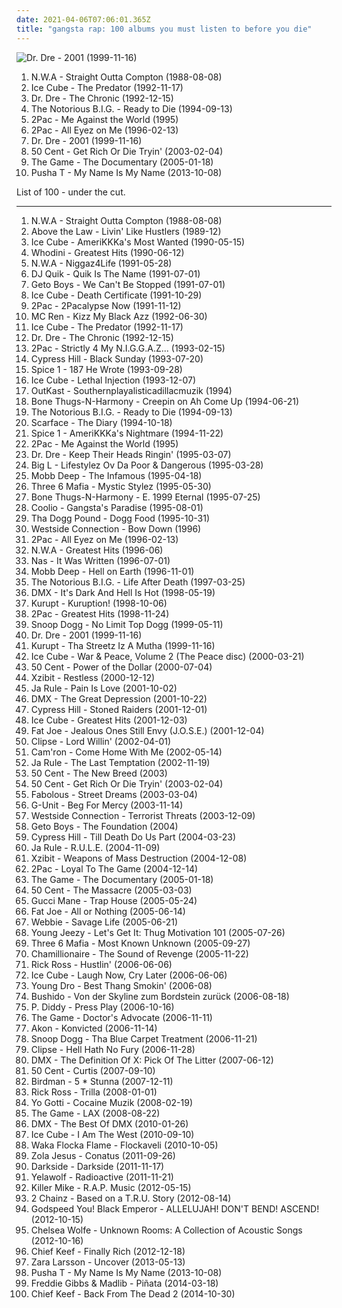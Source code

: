 ```yaml
---
date: 2021-04-06T07:06:01.365Z
title: "gangsta rap: 100 albums you must listen to before you die"
---
```

![Dr. Dre - 2001 (1999-11-16)](http://coverartarchive.org/release/db4baedf-bfe1-4e04-b359-99761f1b3deb/8671147785-500.jpg "Dr. Dre - 2001 (1999-11-16)")
<ol class="albums">
<li data-cover="http://coverartarchive.org/release/b52c1c12-bd76-3ac1-b908-7afedf9cfdff/12663390077-500.jpg" data-tags="gangsta rap, hip-hop, rap, hip hop" role="button">N.W.A - Straight Outta Compton (1988-08-08)</li>
<li data-cover="http://coverartarchive.org/release/c79b4651-0f84-4930-b95b-e41fb24274d5/13517018832-500.jpg" data-tags="gangsta rap, rap" role="button">Ice Cube - The Predator (1992-11-17)</li>
<li data-cover="http://coverartarchive.org/release/51088001-d00c-384f-a266-315fd3ee797a/6193413728-500.jpg" data-tags="gangsta rap, hip-hop" role="button">Dr. Dre - The Chronic (1992-12-15)</li>
<li data-cover="http://coverartarchive.org/release/f42fe7d8-fa5e-3ee5-9a83-456c8c663ed5/4383297751-500.jpg" data-tags="rap" role="button">The Notorious B.I.G. - Ready to Die (1994-09-13)</li>
<li data-cover="https://img.discogs.com/TMpk8_XLwPzjjBfg53huJUgSA00=/fit-in/600x600/filters:strip_icc():format(jpeg):mode_rgb():quality(90)/discogs-images/R-2965130-1575049090-6209.jpeg.jpg" data-tags="2pac, rap, gangsta rap" role="button">2Pac - Me Against the World (1995)</li>
<li data-cover="http://coverartarchive.org/release/8d2491b6-f77f-3ec2-9638-10c231663071/9390923312-500.jpg" data-tags="gangsta rap, hip-hop, 2pac, rap" role="button">2Pac - All Eyez on Me (1996-02-13)</li>
<li data-cover="http://coverartarchive.org/release/db4baedf-bfe1-4e04-b359-99761f1b3deb/8671147785-500.jpg" data-tags="hip-hop, rap, gangsta rap" role="button">Dr. Dre - 2001 (1999-11-16)</li>
<li data-cover="https://img.discogs.com/r_jMkyQ0urHTrJ-ochhEy-z5qbk=/fit-in/600x590/filters:strip_icc():format(jpeg):mode_rgb():quality(90)/discogs-images/R-7189287-1542925626-1490.jpeg.jpg" data-tags="rap, hip-hop, 50 cent" role="button">50 Cent - Get Rich Or Die Tryin' (2003-02-04)</li>
<li data-cover="http://coverartarchive.org/release/b7ecdcdc-8ea6-405e-bca1-cf221dab95ad/13369189739-500.jpg" data-tags="rap, hip-hop" role="button">The Game - The Documentary (2005-01-18)</li>
<li data-cover="http://coverartarchive.org/release/212447aa-119a-406f-b368-983f69e18b2e/5589553882-500.jpg" data-tags="rap, gangsta rap" role="button">Pusha T - My Name Is My Name (2013-10-08)</li>
</ol>
List of 100 - under the cut.
<!-- more -->

_________________

<ol class="albums">
<li data-cover="http://coverartarchive.org/release/b52c1c12-bd76-3ac1-b908-7afedf9cfdff/12663390077-500.jpg" data-tags="gangsta rap, hip-hop, rap, hip hop" role="button">
N.W.A - Straight Outta Compton (1988-08-08)
</li>
<li data-cover="https://img.discogs.com/DWtMsiB5hSrBwZoiImfeTzbi6SY=/fit-in/600x600/filters:strip_icc():format(jpeg):mode_rgb():quality(90)/discogs-images/R-832089-1372026607-3318.jpeg.jpg" data-tags="gangsta rap" role="button">
Above the Law - Livin' Like Hustlers (1989-12)
</li>
<li data-cover="http://coverartarchive.org/release/a2c3b6a9-91ea-4e38-9d12-7590b76aab76/13313905422-500.jpg" data-tags="gangsta rap" role="button">
Ice Cube - AmeriKKKa's Most Wanted (1990-05-15)
</li>
<li data-cover="https://img.discogs.com/uVN8iytnTNWlfeqgvdpldiz2954=/fit-in/599x941/filters:strip_icc():format(jpeg):mode_rgb():quality(90)/discogs-images/R-8267521-1458306048-2645.jpeg.jpg" data-tags="hip-hop, rap, gangsta rap" role="button">
Whodini - Greatest Hits (1990-06-12)
</li>
<li data-cover="http://coverartarchive.org/release/3f722f4f-94d3-4db1-9149-fdc787db10f1/14245327553-500.jpg" data-tags="gangsta rap" role="button">
N.W.A - Niggaz4Life (1991-05-28)
</li>
<li data-cover="http://coverartarchive.org/release/573ba363-1706-4820-92ef-a3552235c7da/24589797802-500.jpg" data-tags="gangsta rap, west coast rap" role="button">
DJ Quik - Quik Is The Name (1991-07-01)
</li>
<li data-cover="http://coverartarchive.org/release/cfd9ca32-2709-43bc-9cab-f4ebe02d284a/15950998521-500.jpg" data-tags="gangsta rap, southern rap" role="button">
Geto Boys - We Can't Be Stopped (1991-07-01)
</li>
<li data-cover="http://coverartarchive.org/release/291a821a-f1f3-4205-9abe-4a037c2b76ad/5860290031-500.jpg" data-tags="gangsta rap, golden age, rap, west coast" role="button">
Ice Cube - Death Certificate (1991-10-29)
</li>
<li data-cover="http://coverartarchive.org/release/7e39722c-500b-4e15-aa2b-805a0d1b74cf/3276227761-500.jpg" data-tags="gangsta rap" role="button">
2Pac - 2Pacalypse Now (1991-11-12)
</li>
<li data-cover="https://img.discogs.com/XvX9_Kx__SrkTiWRGAMlhTOEE_0=/fit-in/500x490/filters:strip_icc():format(jpeg):mode_rgb():quality(90)/discogs-images/R-225151-1177019002.jpeg.jpg" data-tags="rap, gangsta rap, hardcore hip-hop, west coast rap" role="button">
MC Ren - Kizz My Black Azz (1992-06-30)
</li>
<li data-cover="http://coverartarchive.org/release/c79b4651-0f84-4930-b95b-e41fb24274d5/13517018832-500.jpg" data-tags="gangsta rap, rap" role="button">
Ice Cube - The Predator (1992-11-17)
</li>
<li data-cover="http://coverartarchive.org/release/51088001-d00c-384f-a266-315fd3ee797a/6193413728-500.jpg" data-tags="gangsta rap, hip-hop" role="button">
Dr. Dre - The Chronic (1992-12-15)
</li>
<li data-cover="http://coverartarchive.org/release/d10b999c-4f2b-4290-9f31-f48d83d83963/6628319292-500.jpg" data-tags="gangsta rap" role="button">
2Pac - Strictly 4 My N.I.G.G.A.Z... (1993-02-15)
</li>
<li data-cover="https://img.discogs.com/2GgQjIjcDb1eAQyuyx6IXw0Sf78=/fit-in/600x600/filters:strip_icc():format(jpeg):mode_rgb():quality(90)/discogs-images/R-16516737-1608227995-7003.jpeg.jpg" data-tags="hip-hop, rap" role="button">
Cypress Hill - Black Sunday (1993-07-20)
</li>
<li data-cover="http://coverartarchive.org/release/ad4bfef3-3a8f-4dda-8d0f-56d39e35a654/22381675096-500.jpg" data-tags="gangsta rap" role="button">
Spice 1 - 187 He Wrote (1993-09-28)
</li>
<li data-cover="http://coverartarchive.org/release/9000405a-3a10-4640-a491-8deaa4064d41/18467960716-500.jpg" data-tags="rap, gangsta rap, g-funk, racist" role="button">
Ice Cube - Lethal Injection (1993-12-07)
</li>
<li data-cover="http://coverartarchive.org/release/d6b3fc18-26e9-4e9b-92b8-5f557f8d3b4d/18894101764-500.jpg" data-tags="dirty south, hip hop" role="button">
OutKast - Southernplayalisticadillacmuzik (1994)
</li>
<li data-cover="http://coverartarchive.org/release/3e096a04-ae16-3718-b363-49061f3205e8/20638601124-500.jpg" data-tags="gangsta rap" role="button">
Bone Thugs-N-Harmony - Creepin on Ah Come Up (1994-06-21)
</li>
<li data-cover="http://coverartarchive.org/release/f42fe7d8-fa5e-3ee5-9a83-456c8c663ed5/4383297751-500.jpg" data-tags="rap" role="button">
The Notorious B.I.G. - Ready to Die (1994-09-13)
</li>
<li data-cover="http://coverartarchive.org/release/6336ee8c-067b-46e8-b2d9-212f16b4e1ef/14279367035-500.jpg" data-tags="gangsta rap" role="button">
Scarface - The Diary (1994-10-18)
</li>
<li data-cover="http://coverartarchive.org/release/e000804e-5320-445a-8ee1-d6d285e44a0f/4774292059-500.jpg" data-tags="gangsta rap" role="button">
Spice 1 - AmeriKKKa's Nightmare (1994-11-22)
</li>
<li data-cover="https://img.discogs.com/TMpk8_XLwPzjjBfg53huJUgSA00=/fit-in/600x600/filters:strip_icc():format(jpeg):mode_rgb():quality(90)/discogs-images/R-2965130-1575049090-6209.jpeg.jpg" data-tags="2pac, rap, gangsta rap" role="button">
2Pac - Me Against the World (1995)
</li>
<li data-cover="https://img.discogs.com/HFjFo-odqbZg5DNTJdhAVDbKWl4=/fit-in/600x596/filters:strip_icc():format(jpeg):mode_rgb():quality(90)/discogs-images/R-468156-1167307287.jpeg.jpg" data-tags="gangsta rap, g-funk" role="button">
Dr. Dre - Keep Their Heads Ringin' (1995-03-07)
</li>
<li data-cover="http://coverartarchive.org/release/b6f8616c-9d1c-44d1-b8f4-aaf9a3c17f5f/4394279316-500.jpg" data-tags="hip-hop, rap" role="button">
Big L - Lifestylez Ov Da Poor & Dangerous (1995-03-28)
</li>
<li data-cover="http://coverartarchive.org/release/07e92711-51fe-4e80-97a3-be995b7f4119/4696863575-500.jpg" data-tags="hip-hop, rap" role="button">
Mobb Deep - The Infamous (1995-04-18)
</li>
<li data-cover="http://coverartarchive.org/release/d57b5ef8-ca89-4ce3-b1f4-b4f531f9cfe4/18953650600-500.jpg" data-tags="horrorcore, gangsta rap, memphis rap" role="button">
Three 6 Mafia - Mystic Stylez (1995-05-30)
</li>
<li data-cover="https://img.discogs.com/S28q1tvobiEdD92pTQ3SHsWSsaI=/fit-in/600x607/filters:strip_icc():format(jpeg):mode_rgb():quality(90)/discogs-images/R-1196321-1587587662-8545.jpeg.jpg" data-tags="hip-hop, rap, g-funk" role="button">
Bone Thugs-N-Harmony - E. 1999 Eternal (1995-07-25)
</li>
<li data-cover="https://img.discogs.com/4XeMGHq5Amyr3RTMy0iBdUOWRfc=/fit-in/600x588/filters:strip_icc():format(jpeg):mode_rgb():quality(90)/discogs-images/R-309391-1450531695-7510.jpeg.jpg" data-tags="hip-hop, rap" role="button">
Coolio - Gangsta's Paradise (1995-08-01)
</li>
<li data-cover="https://img.discogs.com/U3KuBPys_k3DkoxORmSLgIVEtz4=/fit-in/600x603/filters:strip_icc():format(jpeg):mode_rgb():quality(90)/discogs-images/R-226063-1561987540-3451.jpeg.jpg" data-tags="g-funk" role="button">
Tha Dogg Pound - Dogg Food (1995-10-31)
</li>
<li data-cover="https://img.discogs.com/eaR3Fnbm7IsPzKlzCcMa9VD6OA4=/fit-in/600x614/filters:strip_icc():format(jpeg):mode_rgb():quality(90)/discogs-images/R-764064-1427488790-6905.jpeg.jpg" data-tags="gangsta rap" role="button">
Westside Connection - Bow Down (1996)
</li>
<li data-cover="http://coverartarchive.org/release/8d2491b6-f77f-3ec2-9638-10c231663071/9390923312-500.jpg" data-tags="gangsta rap, hip-hop, 2pac, rap" role="button">
2Pac - All Eyez on Me (1996-02-13)
</li>
<li data-cover="https://img.discogs.com/I9KSM5KKO4wuY7RxxkAU9y8Oze0=/fit-in/600x600/filters:strip_icc():format(jpeg):mode_rgb():quality(90)/discogs-images/R-3179746-1319325662.jpeg.jpg" data-tags="rap, gangsta rap" role="button">
N.W.A - Greatest Hits (1996-06)
</li>
<li data-cover="http://coverartarchive.org/release/dee08d2d-eb6d-4376-988a-07984dbdf738/12639957674-500.jpg" data-tags="rap, hip-hop" role="button">
Nas - It Was Written (1996-07-01)
</li>
<li data-cover="http://coverartarchive.org/release/44b4fdc9-da09-3ed0-97a8-2ff6909c097b/2809778262-500.jpg" data-tags="hip-hop, rap, classic hip-hop" role="button">
Mobb Deep - Hell on Earth (1996-11-01)
</li>
<li data-cover="http://coverartarchive.org/release/8f7b946b-66ec-4dd8-9b1d-73a19d1dff1d/4659557524-500.jpg" data-tags="rap" role="button">
The Notorious B.I.G. - Life After Death (1997-03-25)
</li>
<li data-cover="https://img.discogs.com/i3Plihomtgk6DMmhTt8bs2BjIxo=/fit-in/600x603/filters:strip_icc():format(jpeg):mode_rgb():quality(90)/discogs-images/R-2051207-1597799463-5023.jpeg.jpg" data-tags="rap, dmx" role="button">
DMX - It's Dark And Hell Is Hot (1998-05-19)
</li>
<li data-cover="http://coverartarchive.org/release/01a98e51-cc5b-4244-9aec-6c3552d1e774/14285343454-500.jpg" data-tags="gangsta rap" role="button">
Kurupt - Kuruption! (1998-10-06)
</li>
<li data-cover="https://img.discogs.com/er8VFrLJbfJGIdzycc7iLmWXs_Y=/fit-in/600x600/filters:strip_icc():format(jpeg):mode_rgb():quality(90)/discogs-images/R-1702214-1237940370.jpeg.jpg" data-tags="rap, 2pac" role="button">
2Pac - Greatest Hits (1998-11-24)
</li>
<li data-cover="http://coverartarchive.org/release/0bdfbf57-5e2b-44f8-938c-c30c76de4bad/10735639975-500.jpg" data-tags="gangsta rap, g-funk, rap, west coast rap" role="button">
Snoop Dogg - No Limit Top Dogg (1999-05-11)
</li>
<li data-cover="http://coverartarchive.org/release/db4baedf-bfe1-4e04-b359-99761f1b3deb/8671147785-500.jpg" data-tags="hip-hop, rap, gangsta rap" role="button">
Dr. Dre - 2001 (1999-11-16)
</li>
<li data-cover="http://coverartarchive.org/release/48d6c571-78f4-4dfc-b146-c2f780ab67d2/13721847012-500.jpg" data-tags="gangsta rap, west coast rap" role="button">
Kurupt - Tha Streetz Iz A Mutha (1999-11-16)
</li>
<li data-cover="http://coverartarchive.org/release/05a01d85-ea57-4b35-a7cd-f1ae18437328/3420809133-500.jpg" data-tags="ice cube, gangsta rap" role="button">
Ice Cube - War & Peace, Volume 2 (The Peace disc) (2000-03-21)
</li>
<li data-cover="http://coverartarchive.org/release/aeb86f07-384f-4afb-a67c-2df7d064b2e6/1629888917-500.jpg" data-tags="hip-hop, gangsta rap, black music" role="button">
50 Cent - Power of the Dollar (2000-07-04)
</li>
<li data-cover="http://coverartarchive.org/release/68323203-8cfa-4d43-91ef-930eeef99cf5/5730125548-500.jpg" data-tags="hip-hop, gangsta rap" role="button">
Xzibit - Restless (2000-12-12)
</li>
<li data-cover="http://coverartarchive.org/release/73dc8688-cb4a-464f-becf-7a1e8e53110d/22242470526-500.jpg" data-tags="hip-hop" role="button">
Ja Rule - Pain Is Love (2001-10-02)
</li>
<li data-cover="https://img.discogs.com/lOzQtrpedMvyB9C39LG8oJHyHCQ=/fit-in/300x300/filters:strip_icc():format(jpeg):mode_rgb():quality(90)/discogs-images/R-478646-1119616548.jpg.jpg" data-tags="dmx, rap" role="button">
DMX - The Great Depression (2001-10-22)
</li>
<li data-cover="http://coverartarchive.org/release/cbcaefc3-506d-4705-90df-673d9e992a1d/6134904408-500.jpg" data-tags="hip-hop, hip hop, gangsta rap, rapcore" role="button">
Cypress Hill - Stoned Raiders (2001-12-01)
</li>
<li data-cover="http://coverartarchive.org/release/3c61954d-6496-421c-a3a5-95d3f6015320/2434216412-500.jpg" data-tags="rap" role="button">
Ice Cube - Greatest Hits (2001-12-03)
</li>
<li data-cover="http://coverartarchive.org/release/114cb23c-8382-4b86-ac69-93b56a1d650d/14906482604-500.jpg" data-tags="hip-hop, rap" role="button">
Fat Joe - Jealous Ones Still Envy (J.O.S.E.) (2001-12-04)
</li>
<li data-cover="http://coverartarchive.org/release/c5043588-ff22-40d0-b738-60ce6a817537/9609881130-500.jpg" data-tags="rap" role="button">
Clipse - Lord Willin' (2002-04-01)
</li>
<li data-cover="https://img.discogs.com/chPLJSmMedjvd1YZM7rL10z0jMg=/fit-in/600x600/filters:strip_icc():format(jpeg):mode_rgb():quality(90)/discogs-images/R-2506902-1461825514-3010.jpeg.jpg" data-tags="camron" role="button">
Cam'ron - Come Home With Me (2002-05-14)
</li>
<li data-cover="http://coverartarchive.org/release/f7fdbb85-f76c-4fe5-83a2-6016e3c05a18/6219252018-500.jpg" data-tags="rap, gangsta rap, ja rule" role="button">
Ja Rule - The Last Temptation (2002-11-19)
</li>
<li data-cover="http://coverartarchive.org/release/b2463ee8-ddcb-4d8d-93ee-36835456d144/1630449680-500.jpg" data-tags="hip hop" role="button">
50 Cent - The New Breed (2003)
</li>
<li data-cover="https://img.discogs.com/r_jMkyQ0urHTrJ-ochhEy-z5qbk=/fit-in/600x590/filters:strip_icc():format(jpeg):mode_rgb():quality(90)/discogs-images/R-7189287-1542925626-1490.jpeg.jpg" data-tags="rap, hip-hop, 50 cent" role="button">
50 Cent - Get Rich Or Die Tryin' (2003-02-04)
</li>
<li data-cover="http://coverartarchive.org/release/da29895c-7f44-4656-b519-9c3cb9aa04d3/2036899811-500.jpg" data-tags="rap, gangsta rap" role="button">
Fabolous - Street Dreams (2003-03-04)
</li>
<li data-cover="https://img.discogs.com/0GRKX6vZKxmykt49aVPTcsro_F4=/fit-in/300x298/filters:strip_icc():format(jpeg):mode_rgb():quality(90)/discogs-images/R-1963323-1255339548.jpeg.jpg" data-tags="rap, g-unit" role="button">
G-Unit - Beg For Mercy (2003-11-14)
</li>
<li data-cover="https://img.discogs.com/jPI0_ZYYFYjCsPjgq4LdKhXLyVM=/fit-in/500x489/filters:strip_icc():format(jpeg):mode_rgb():quality(90)/discogs-images/R-2693381-1296840161.jpeg.jpg" data-tags="gangsta rap" role="button">
Westside Connection - Terrorist Threats (2003-12-09)
</li>
<li data-cover="http://coverartarchive.org/release/36d8f6cd-6d7d-4ba6-802d-e2f2a303f25f/18235913836-500.jpg" data-tags="rap, gangsta rap, rap-a-lot" role="button">
Geto Boys - The Foundation (2004)
</li>
<li data-cover="http://coverartarchive.org/release/a7968320-e985-48b1-8424-64dccccf1503/5157859126-500.jpg" data-tags="hip hop" role="button">
Cypress Hill - Till Death Do Us Part (2004-03-23)
</li>
<li data-cover="http://coverartarchive.org/release/441a0b72-1a3b-42bc-af66-99aeff9844cc/15146704098-500.jpg" data-tags="rap" role="button">
Ja Rule - R.U.L.E. (2004-11-09)
</li>
<li data-cover="http://coverartarchive.org/release/bf981e05-2807-4fc3-857b-7291add78009/14322837992-500.jpg" data-tags="rap, gangsta rap" role="button">
Xzibit - Weapons of Mass Destruction (2004-12-08)
</li>
<li data-cover="http://coverartarchive.org/release/278258e6-ea1a-4b16-aff4-f23233e272cc/3925882965-500.jpg" data-tags="rap" role="button">
2Pac - Loyal To The Game (2004-12-14)
</li>
<li data-cover="http://coverartarchive.org/release/b7ecdcdc-8ea6-405e-bca1-cf221dab95ad/13369189739-500.jpg" data-tags="rap, hip-hop" role="button">
The Game - The Documentary (2005-01-18)
</li>
<li data-cover="http://coverartarchive.org/release/be552d8f-ad3c-474e-9b3d-dc899aebec2e/8541825183-500.jpg" data-tags="rap, hip-hop" role="button">
50 Cent - The Massacre (2005-03-03)
</li>
<li data-cover="http://coverartarchive.org/release/56739aff-bd8f-40ef-9b44-09d3f0d1320e/24522199340-500.jpg" data-tags="gucci mane, gucci man" role="button">
Gucci Mane - Trap House (2005-05-24)
</li>
<li data-cover="http://coverartarchive.org/release/1e4b528d-5ba9-4c24-83d6-5725122c064c/13789321556-500.jpg" data-tags="hip-hop, hip hop, rap, american, gangsta rap, east coast, 00s, fat joe, hip hop rap" role="button">
Fat Joe - All or Nothing (2005-06-14)
</li>
<li data-cover="http://coverartarchive.org/release/a496dce8-80bb-4eb6-ac5b-2e29018e1f4a/26214525376-500.jpg" data-tags="hip-hop, rap, gangsta rap, debut, playlist1, lil boosie and webbie, media player library, savagelife" role="button">
Webbie - Savage Life (2005-06-21)
</li>
<li data-cover="https://img.discogs.com/FujUUOc4K7o_TX2NDUN4h48c9mc=/fit-in/492x500/filters:strip_icc():format(jpeg):mode_rgb():quality(90)/discogs-images/R-9054403-1473968043-6649.jpeg.jpg" data-tags="rap, gangsta rap" role="button">
Young Jeezy - Let's Get It: Thug Motivation 101 (2005-07-26)
</li>
<li data-cover="http://coverartarchive.org/release/ddbf2b20-64b5-4ca3-b837-d8783e027880/24023733862-500.jpg" data-tags="rap" role="button">
Three 6 Mafia - Most Known Unknown (2005-09-27)
</li>
<li data-cover="https://img.discogs.com/d4JdIjxn4tzoy_fhSskFCOsmqj0=/fit-in/500x500/filters:strip_icc():format(jpeg):mode_rgb():quality(90)/discogs-images/R-570439-1132788126.jpeg.jpg" data-tags="dirty south, southern rap, chamillionaire, hip-hop, rap" role="button">
Chamillionaire - The Sound of Revenge (2005-11-22)
</li>
<li data-cover="http://coverartarchive.org/release/6628cbde-215d-4f9f-a181-3295b2159473/1432403429-500.jpg" data-tags="hip hop, r&b" role="button">
Rick Ross - Hustlin' (2006-06-06)
</li>
<li data-cover="http://coverartarchive.org/release/2c875bbe-0aaa-4e71-93e2-4b1ff824f0f5/10533983748-500.jpg" data-tags="rap, west coast rap" role="button">
Ice Cube - Laugh Now, Cry Later (2006-06-06)
</li>
<li data-cover="http://coverartarchive.org/release/3d9c2f61-7fa3-4d75-b4de-c0c7d3cc26cf/9375717257-500.jpg" data-tags="young dro" role="button">
Young Dro - Best Thang Smokin' (2006-08)
</li>
<li data-cover="https://img.discogs.com/jgVrqUUmuYrm_hmJMIrDc3Jbla8=/fit-in/500x500/filters:strip_icc():format(jpeg):mode_rgb():quality(90)/discogs-images/R-778331-1157808222.jpeg.jpg" data-tags="gangsta rap, german hip hop" role="button">
Bushido - Von der Skyline zum Bordstein zurück (2006-08-18)
</li>
<li data-cover="http://coverartarchive.org/release/7428d852-d840-4026-9509-d1159fd35f43/7332979562-500.jpg" data-tags="rnb, hip-hop" role="button">
P. Diddy - Press Play (2006-10-16)
</li>
<li data-cover="http://coverartarchive.org/release/7a54e840-bfdb-4176-8af2-4d8de47cc267/15608989790-500.jpg" data-tags="hip-hop, gangsta rap, rap, west coast" role="button">
The Game - Doctor's Advocate (2006-11-11)
</li>
<li data-cover="http://coverartarchive.org/release/a44df8e4-87b9-48a7-9a18-795a5abf44c6/16180855087-500.jpg" data-tags="akon" role="button">
Akon - Konvicted (2006-11-14)
</li>
<li data-cover="http://coverartarchive.org/release/8ee2781d-9c6a-4e62-929e-9d74730a5095/10330710732-500.jpg" data-tags="rap, gangsta rap" role="button">
Snoop Dogg - Tha Blue Carpet Treatment (2006-11-21)
</li>
<li data-cover="https://img.discogs.com/-XnFkV2hRHI2Iu3E3Kb1jH9Y0eM=/fit-in/600x600/filters:strip_icc():format(jpeg):mode_rgb():quality(90)/discogs-images/R-845159-1269046384.jpeg.jpg" data-tags="hip-hop, neptunes, rap" role="button">
Clipse - Hell Hath No Fury (2006-11-28)
</li>
<li data-cover="http://coverartarchive.org/release/797ec0b3-e43d-4e75-9ebc-bd9fbc11a26a/5145546244-500.jpg" data-tags="hip-hop, hip hop, rap" role="button">
DMX - The Definition Of X: Pick Of The Litter (2007-06-12)
</li>
<li data-cover="http://coverartarchive.org/release/30449188-217a-306d-91ab-5e4c7b6720cc/15035519821-500.jpg" data-tags="gangsta rap, rap, 50 cent" role="button">
50 Cent - Curtis (2007-09-10)
</li>
<li data-cover="http://coverartarchive.org/release/f2218578-270a-4339-9943-a9d38876f30d/10313891153-500.jpg" data-tags="rap" role="button">
Birdman - 5 * Stunna (2007-12-11)
</li>
<li data-cover="http://coverartarchive.org/release/c9c75060-fc57-490d-9709-682412bd6a81/1431643782-500.jpg" data-tags="rap" role="button">
Rick Ross - Trilla (2008-01-01)
</li>
<li data-cover="https://img.discogs.com/gQ10xuY7_eRhYXiJnWbxRtan634=/fit-in/600x597/filters:strip_icc():format(jpeg):mode_rgb():quality(90)/discogs-images/R-13132458-1548617759-9803.png.jpg" data-tags="hip-hop, rap, gangsta rap, yo, playlist1, yo gotti, drugs and alcohol, lil boosie and webbie, media player library, untitled playlist" role="button">
Yo Gotti - Cocaine Muzik (2008-02-19)
</li>
<li data-cover="https://img.discogs.com/A-puL6JADoR33d8_7qVAAFfqiiI=/fit-in/240x240/filters:strip_icc():format(jpeg):mode_rgb():quality(90)/discogs-images/R-1620739-1295005337.jpeg.jpg" data-tags="rap" role="button">
The Game - LAX (2008-08-22)
</li>
<li data-cover="http://coverartarchive.org/release/2e4ac0c8-0188-4fb6-a2ed-211cf6e3f95d/13970824493-500.jpg" data-tags="hip-hop, rap" role="button">
DMX - The Best Of DMX (2010-01-26)
</li>
<li data-cover="https://img.discogs.com/jQvH2RM7qJ2k7LqOYPG_-vpFGio=/fit-in/600x597/filters:strip_icc():format(jpeg):mode_rgb():quality(90)/discogs-images/R-9917019-1490040312-5311.jpeg.jpg" data-tags="west coast hip hop" role="button">
Ice Cube - I Am The West (2010-09-10)
</li>
<li data-cover="http://coverartarchive.org/release/cabee5ec-293f-449a-a962-195b7020f14e/6041741387-500.jpg" data-tags="trap rap" role="button">
Waka Flocka Flame - Flockaveli (2010-10-05)
</li>
<li data-cover="http://coverartarchive.org/release/4b96bb65-9831-4c26-a3d1-0455a4fa4805/2292051184-500.jpg" data-tags="electronic, electronica, art pop" role="button">
Zola Jesus - Conatus (2011-09-26)
</li>
<li data-cover="https://img.discogs.com/XNB5cRa3Yr_ztHNSSiqXUQHOwqs=/fit-in/339x339/filters:strip_icc():format(jpeg):mode_rgb():quality(90)/discogs-images/R-3818700-1345635944-6929.jpeg.jpg" data-tags="electronic, sacramento" role="button">
Darkside - Darkside (2011-11-17)
</li>
<li data-cover="http://coverartarchive.org/release/fbb952f0-cb95-427e-8189-50f29ae2c34f/5259694807-500.jpg" data-tags="rap" role="button">
Yelawolf - Radioactive (2011-11-21)
</li>
<li data-cover="http://coverartarchive.org/release/38f86768-ec68-46a6-bdbc-3b708f418dcf/954447311-500.jpg" data-tags="hip-hop" role="button">
Killer Mike - R.A.P. Music (2012-05-15)
</li>
<li data-cover="http://coverartarchive.org/release/48e6db7f-b247-4da6-bcc1-3a89100a7c8d/12252536435-500.jpg" data-tags="2 chainz" role="button">
2 Chainz - Based on a T.R.U. Story (2012-08-14)
</li>
<li data-cover="http://coverartarchive.org/release/7067908c-402e-4c17-99af-4c509b89d91c/25247846466-500.jpg" data-tags="post-rock, rock, drone" role="button">
Godspeed You! Black Emperor - ALLELUJAH! DON'T BEND! ASCEND! (2012-10-15)
</li>
<li data-cover="http://coverartarchive.org/release/8589ba2a-e62a-418d-a04d-1ee032197dd3/17775653396-500.jpg" data-tags="folk, andrew, ccm, donald trump, david orton" role="button">
Chelsea Wolfe - Unknown Rooms: A Collection of Acoustic Songs (2012-10-16)
</li>
<li data-cover="http://coverartarchive.org/release/2a8e24f3-3d0e-4360-aec7-964d50be992b/7267511344-500.jpg" data-tags="chief keef" role="button">
Chief Keef - Finally Rich (2012-12-18)
</li>
<li data-cover="http://coverartarchive.org/release/abf8a774-f31b-463b-8579-cb5a553ad833/14524742257-500.jpg" data-tags="swedish" role="button">
Zara Larsson - Uncover (2013-05-13)
</li>
<li data-cover="http://coverartarchive.org/release/212447aa-119a-406f-b368-983f69e18b2e/5589553882-500.jpg" data-tags="rap, gangsta rap" role="button">
Pusha T - My Name Is My Name (2013-10-08)
</li>
<li data-cover="http://coverartarchive.org/release/3dc71c63-6cce-4b86-b65b-22ed0b00c0ab/10030756176-500.jpg" data-tags="gangsta rap, rap" role="button">
Freddie Gibbs & Madlib - Piñata (2014-03-18)
</li>
<li data-cover="http://coverartarchive.org/release/514d65fd-22fb-4bf4-9856-3bc4d466f567/9142101059-500.jpg" data-tags="gangsta rap, trap, chief keef, drill music, glory boyz, dj holiday, gbe ent, modern classical trap" role="button">
Chief Keef - Back From The Dead 2 (2014-10-30)
</li>
</ol>